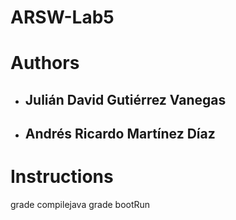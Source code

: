 # ARSW-Lab5

# Authors

- ## Julián David Gutiérrez Vanegas
- ## Andrés Ricardo Martínez Díaz

# Instructions

grade compilejava
grade bootRun
